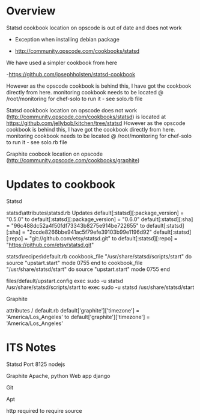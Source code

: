 Overview
========
Statsd cookbook location on opscode is out of date and does not work

* Exception when installing debian package

- http://community.opscode.com/cookbooks/statsd

We have used a simpler cookbook from here

-https://github.com/josephholsten/statsd-cookbook

However as the opscode cookbook is behind this, I have got the cookbook directly from here.
monitoring cookbook needs to be located @ /root/monitoring for chef-solo to run it - see solo.rb file

Statsd cookbook location on opscode does not work (http://community.opscode.com/cookbooks/statsd) is located at https://github.com/jellybob/kitchen/tree/statsd
However as the opscode cookbook is behind this, I have got the cookbook directly from here.
monitoring cookbook needs to be located @ /root/monitoring for chef-solo to run it - see solo.rb file

Graphite coobook location on opscode (http://community.opscode.com/cookbooks/graphite)

Updates to cookbook
===================
Statsd

statsd\attributes\statsd.rb
	Updates
		default[:statsd][:package_version] = "0.5.0" to default[:statsd][:package_version] = "0.6.0"
		default[:statsd][:sha] = "96c488dc52a4f50fdf73343b8275e914be722655" to default[:statsd][:sha] = "2ccde8266bbe941ac5f79efe39103b99e1196d92"
		default[:statsd][:repo] = "git://github.com/etsy/statsd.git" to default[:statsd][:repo] = "https://github.com/etsy/statsd.git"

statsd\recipes\default.rb
		cookbook_file "/usr/share/statsd/scripts/start" do
			source "upstart.start"
			mode 0755
		end
	to
		cookbook_file "/usr/share/statsd/start" do
			source "upstart.start"
			mode 0755
		end

files/default/upstart.config 
		exec sudo -u statsd /usr/share/statsd/scripts/start
	to
		exec sudo -u statsd /usr/share/statsd/start



Graphite

attributes / default.rb 
		default['graphite']['timezone'] = 'America/Los_Angeles'
	to
		default['graphite']['timezone'] = 'America/Los_Angeles'




ITS Notes
=========

Statsd
	Port 8125
	nodejs

Graphite
	Apache, python
	Web app django

Git

Apt

http required to require source

